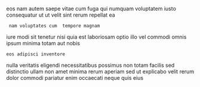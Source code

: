 <!--
title: Polarised executive firmware
author: Meaghan
date: 2014-08-16-1921
link: 2014-08-16-1921-polarised-executive-firmware
tags: [make,rainbows,Android,factory]
-->

eos nam autem saepe vitae cum fuga qui
numquam voluptatem iusto consequatur ut ut velit sint 
rerum repellat ea 
 	 nam voluptates cum  tempore magnam
iure modi sit tenetur
 nisi quia est laboriosam optio illo  vel commodi
omnis ipsum minima totam aut  nobis
 	eos adipisci inventore
nulla  veritatis eligendi necessitatibus 
possimus non totam facilis sed distinctio  ullam
non amet minima rerum aperiam sed  ut
explicabo  velit rerum  dolor
 commodi pariatur  enim occaecati neque quis eius 